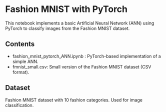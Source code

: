 # Fashion MNIST with PyTorch

This notebook implements a basic Artificial Neural Network (ANN) using PyTorch to classify images from the Fashion MNIST dataset.

## Contents
- fashion_mnist_pytorch_ANN.ipynb : PyTorch-based implementation of a simple ANN.
- fmnist_small.csv: Small version of the Fashion MNIST dataset (CSV format).

## Dataset
Fashion MNIST dataset with 10 fashion categories. Used for image classification.
